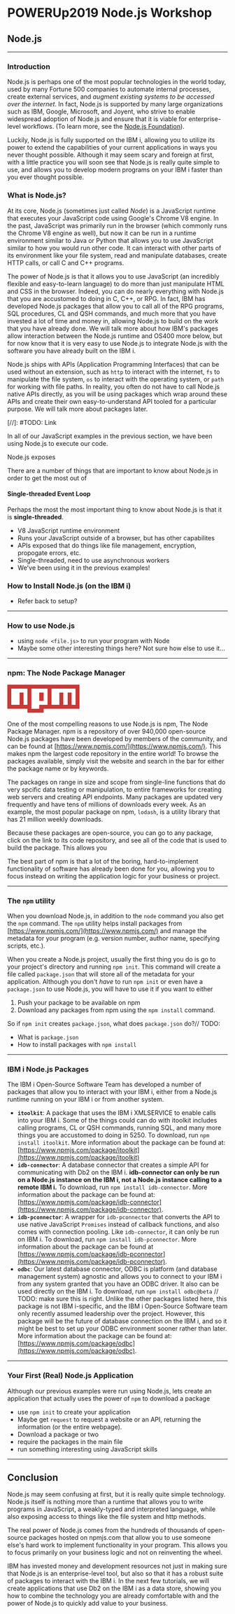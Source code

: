 # POWERUp2019 Node.js Workshop

## Node.js

---

### **Introduction**

Node.js is perhaps one of the most popular technologies in the world today, used by many Fortune 500 companies to automate internal processes, create external services, and _augment existing systems to be accessed over the internet_. In fact, Node.js is supported by many large organizations such as IBM, Google, Microsoft, and Joyent, who strive to enable widespread adoption of Node.js and ensure that it is viable for enterprise-level workflows. (To learn more, see the [Node.js Foundation](https://foundation.nodejs.org/)).

Luckily, Node.js is fully supported on the IBM i, allowing you to utilize its power to extend the capabilities of your current applications in ways you never thought possible. Although it may seem scary and foreign at first, with a little practice you will soon see that Node.js is really quite simple to use, and allows you to develop modern programs on your IBM i faster than you ever thought possible.

### **What is Node.js?**

At its core, Node.js (sometimes just called _Node_) is a JavaScript runtime that executes your JavaScript code using Google's Chrome V8 engine. In the past, JavaScript was primarily run in the browser (which commonly runs the Chrome V8 engine as well), but now it can be run in a runtime environment similar to Java or Python that allows you to use JavaScript similar to how you would run other code. It can interact with other parts of its environment like your file system, read and manipulate databases, create HTTP calls, or call C and C++ programs.

The power of Node.js is that it allows you to use JavaScript (an incredibly flexible and easy-to-learn language) to do more than just manipulate HTML and CSS in the browser. Indeed, you can do nearly everything with Node.js that you are accustomed to doing in C, C++, or RPG. In fact, IBM has developed Node.js packages that allow you to call all of the RPG programs, SQL procedures, CL and QSH commands, and much more that you have invested a lot of time and money in, allowing Node.js to build on the work that you have already done. We will talk more about how IBM's packages allow interaction between the Node.js runtime and OS400 more below, but for now know that it is very easy to use Node.js to integrate Node.js with the software you have already built on the IBM i.

Node.js ships with APIs (Application Programming Interfaces) that can be used without an extension, such as `http` to interact with the internet, `fs` to manipulate the file system, `os` to interact with the operating system, or `path` for working with file paths. In reality, you often do not have to call Node.js native APIs directly, as you will be using packages which wrap around these APIs and create their own easy-to-understand API tooled for a particular purpose. We will talk more about packages later.

[//]: #TODO: Link

In all of our JavaScript examples in the previous section, we have been using Node.js to execute our code. 

Node.js exposes

There are a number of things that are important to know about Node.js in order to get the most out of 

#### Single-threaded Event Loop

Perhaps the most the most important thing to know about Node.js is that it is **single-threaded**.



* V8 JavaScript runtime environment
* Runs your JavaScript outside of a browser, but has other capabilites
* APIs exposed that do things like file management, encryption, propogate errors, etc.
* Single-threaded, need to use asynchronous workers
* We've been using it in the previous examples!

### **How to Install Node.js (on the IBM i)**

* Refer back to setup?

---

### **How to use Node.js**

* using `node <file.js>` to run your program with Node
* Maybe some other interesting things here? Not sure how else to use it...

---

### **npm: The Node Package Manager**

![alt text](npm.png "Logo Title Text 1")

One of the most compelling reasons to use Node.js is npm, The Node Package Manager. npm is a repository of over 940,000 open-source Node.js packages have been developed by members of the community, and can be found at [https://www.npmjs.com/](https://www.npmjs.com/). This makes npm the largest code repository in the entire world! To browse the packages available, simply visit the website and search in the bar for either the package name or by keywords.

The packages on range in size and scope from single-line functions that do very spcific data testing or manipulation, to entire frameworks for creating web servers and creating API endpoints. Many packages are updated very frequently and have tens of millions of downloads every week. As an example, the most popular package on npm, `lodash`, is a utility library that has 21 million weekly downloads.

Because these packages are open-source, you can go to any package, click on the link to its code repository, and see all of the code that is used to build the package. This allows you 

The best part of npm is that a lot of the boring, hard-to-implement functionality of software has already been done for you, allowing you to focus instead on writing the application logic for your business or project.

---

### **The `npm` utility**

When you download Node.js, in addition to the `node` command you also get the `npm` command. The `npm` utility helps install packages from [https://www.npmjs.com/](https://www.npmjs.com/) and manage the metadata for your program (e.g. version number, author name, specifying scripts, etc.).

When you create a Node.js project, usually the first thing you do is go to your project's directory and running `npm init`. This command will create a file called `package.json` that will store all of the metadata for your application. Although you don't _have_ to run `npm init` or even have a `package.json` to use Node.js, you will have to use it if you want to either

1. Push your package to be available on npm
2. Download any packages from npm using the `npm install` command.

So if `npm init` creates `package.json`, what does `package.json` do?// TODO:
* What is `package.json`
* How to install packages with `npm install`

---

### **IBM i Node.js Packages**

The IBM i Open-Source Software Team has developed a number of packages that allow you to interact with your IBM i, either from a Node.js runtime running on your IBM i or from another system.

* **`itoolkit`**: A package that uses the IBM i XMLSERVICE to enable calls into your IBM i. Some of the things could can do with itoolkit includes calling programs, CL or QSH commands, running SQL, and many more things you are accustomed to doing in 5250. To download, run `npm install itoolkit`. More information about the package can be found at: [https://www.npmjs.com/package/itoolkit](https://www.npmjs.com/package/itoolkit)
* **`idb-connector`**: A database connector that creates a simple API for communicating with Db2 on the IBM i. **idb-connector can only be run on a Node.js instance on the IBM i, not a Node.js instance calling to a remote IBM i.** To download, run `npm install idb-connector`. More information about the package can be found at: [https://www.npmjs.com/package/idb-connector](https://www.npmjs.com/package/idb-connector).
* **`idb-pconnector`**: A wrapper for `idb-pconnector` that converts the API to use native JavaScript `Promises` instead of callback functions, and also comes with connection pooling. Like `idb-connector`, it can only be run on IBM i. To download, run `npm install idb-pconnector`. More information about the package can be found at [https://www.npmjs.com/package/idb-pconnector](https://www.npmjs.com/package/idb-pconnector).
* **`odbc`**: Our latest database connector, ODBC is platform (and database management system) agnostic and allows you to connect to your IBM i from any system granted that you have an ODBC driver. It also can be used directly on the IBM i. To download, run `npm install odbc@beta` // TODO: make sure this is right. Unlike the other packages listed here, this package is not IBM i-specific, and the IBM i Open-Source Software team only recently assumed leadership over the project. However, this package will be the future of database connection on the IBM i, and so it might be best to set up your ODBC environment sooner rather than later. More information about the package can be found at: [https://www.npmjs.com/package/odbc](https://www.npmjs.com/package/odbc).

---

### **Your First (Real) Node.js Application**

Although our previous examples were run using Node.js, lets create an application that actually uses the power of `npm` to download a package
* use `npm init` to create your application
*  Maybe get `request` to request a website or an API, returning the information (or the entire webpage).
* Download a package or two
* require the packages in the main file
* run something interesting using JavaScript skills

---

## **Conclusion**

Node.js may seem confusing at first, but it is really quite simple technology. Node.js itself is nothing more than a runtime that allows you to write programs in JavaScript, a weakly-typed and interpreted language, while also exposing access to things like the file system and http methods.

The real power of Node.js comes from the hundreds of thousands of open-source packages hosted on npmjs.com that allow you to use someone else's hard work to implement functionality in your program. This allows you to focus primarily on your business logic and not on reinventing the wheel.

IBM has invested money and development resources not just in making sure that Node.js is an enterprise-level tool, but also so that it has a robust suite of packages to interact with the IBM i. In the next few tutorials, we will create applications that use Db2 on the IBM i as a data store, showing you how to combine the technology you are already comfortable with and the power of Node.js to quickly add value to your business.